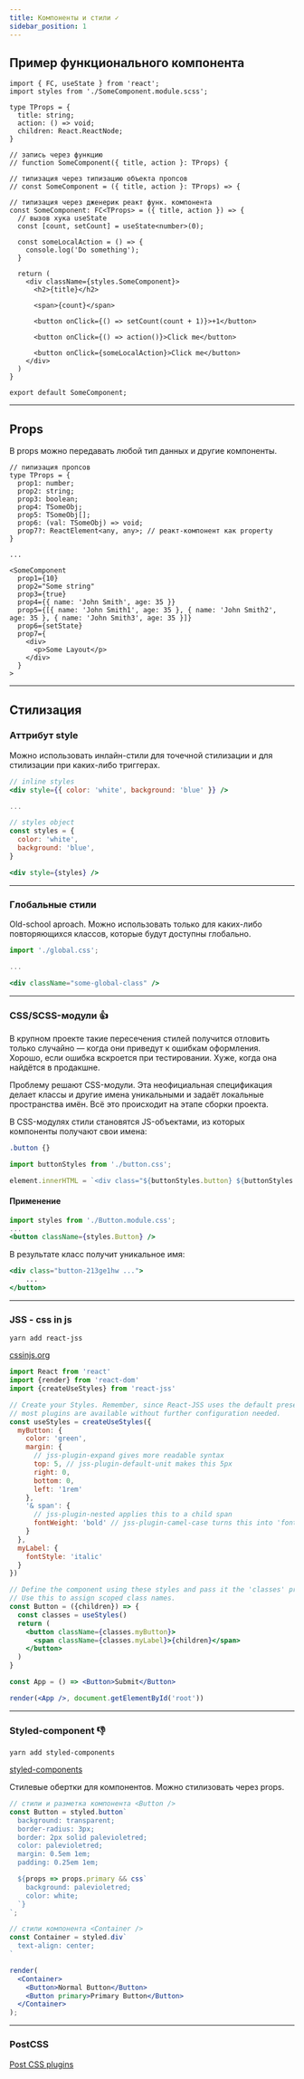 ```yaml
---
title: Компоненты и стили ✓
sidebar_position: 1
---
```


## Пример функционального компонента

```tsx
import { FC, useState } from 'react';
import styles from './SomeComponent.module.scss';

type TProps = {
  title: string;
  action: () => void;
  children: React.ReactNode;
}

// запись через функцию
// function SomeComponent({ title, action }: TProps) {

// типизация через типизацию объекта пропсов
// const SomeComponent = ({ title, action }: TProps) => {

// типизация через дженерик реакт функ. компонента
const SomeComponent: FC<TProps> = ({ title, action }) => {
  // вызов хука useState
  const [count, setCount] = useState<number>(0);

  const someLocalAction = () => {
    console.log('Do something');
  }

  return (
    <div className={styles.SomeComponent}>
      <h2>{title}</h2>

      <span>{count}</span>

      <button onClick={() => setCount(count + 1)}>+1</button>

      <button onClick={() => action()}>Click me</button>

      <button onClick={someLocalAction}>Click me</button>
    </div>
  )
}

export default SomeComponent;
```

---

## Props

В props можно передавать любой тип данных и другие компоненты.

```tsx
// nипизация пропсов
type TProps = {
  prop1: number;
  prop2: string;
  prop3: boolean;
  prop4: TSomeObj;
  prop5: TSomeObj[];
  prop6: (val: TSomeObj) => void;
  prop7?: ReactElement<any, any>; // реакт-компонент как property
}

...

<SomeComponent 
  prop1={10}
  prop2="Some string"
  prop3={true}
  prop4={{ name: 'John Smith', age: 35 }}
  prop5={[{ name: 'John Smith1', age: 35 }, { name: 'John Smith2', age: 35 }, { name: 'John Smith3', age: 35 }]}
  prop6={setState}
  prop7={
    <div>
      <p>Some Layout</p>
    </div>
  }
>

```

---

## Стилизация

### Аттрибут style

Можно использовать инлайн-стили для точечной стилизации и для стилизации при каких-либо триггерах.

```jsx
// inline styles
<div style={{ color: 'white', background: 'blue' }} />

...

// styles object
const styles = {
  color: 'white', 
  background: 'blue',
}

<div style={styles} />
```

***

### Глобальные стили

Old-school aproach. Можно использовать только для каких-либо повторяющихся классов, которые будут доступны глобально.

```jsx
import './global.css';

...

<div className="some-global-class" />
```

***

### CSS/SCSS-модули 👍

В крупном проекте такие пересечения стилей получится отловить только случайно — когда они приведут к ошибкам оформления. Хорошо, если ошибка вскроется при тестировании. Хуже, когда она найдётся в продакшне.

Проблему решают CSS-модули. Эта неофициальная спецификация делает классы и другие имена уникальными и задаёт локальные пространства имён. Всё это происходит на этапе сборки проекта.

В CSS-модулях стили становятся JS-объектами, из которых компоненты получают свои имена:

```css
.button {}
```

```jsx
import buttonStyles from './button.css';

element.innerHTML = `<div class="${buttonStyles.button} ${buttonStyles.red}" ...`;
```

#### Применение

```jsx
import styles from './Button.module.css';
...
<button className={styles.Button} />
```

В результате класс получит уникальное имя:

```jsx
<div class="button-213ge1hw ...">
    ...
</button>
```

***

### JSS - css in js

```yarn add react-jss```

[cssinjs.org](https://cssinjs.org/?v=v10.3.0)

```jsx
import React from 'react'
import {render} from 'react-dom'
import {createUseStyles} from 'react-jss'

// Create your Styles. Remember, since React-JSS uses the default preset,
// most plugins are available without further configuration needed.
const useStyles = createUseStyles({
  myButton: {
    color: 'green',
    margin: {
      // jss-plugin-expand gives more readable syntax
      top: 5, // jss-plugin-default-unit makes this 5px
      right: 0,
      bottom: 0,
      left: '1rem'
    },
    '& span': {
      // jss-plugin-nested applies this to a child span
      fontWeight: 'bold' // jss-plugin-camel-case turns this into 'font-weight'
    }
  },
  myLabel: {
    fontStyle: 'italic'
  }
})

// Define the component using these styles and pass it the 'classes' prop.
// Use this to assign scoped class names.
const Button = ({children}) => {
  const classes = useStyles()
  return (
    <button className={classes.myButton}>
      <span className={classes.myLabel}>{children}</span>
    </button>
  )
}

const App = () => <Button>Submit</Button>

render(<App />, document.getElementById('root'))
```

***

### Styled-component 👎

```yarn add styled-components```

[styled-components](https://styled-components.com/)

Стилевые обертки для компонентов. Можно стилизовать через props.

```jsx
// стили и разметка компонента <Button />
const Button = styled.button`
  background: transparent;
  border-radius: 3px;
  border: 2px solid palevioletred;
  color: palevioletred;
  margin: 0.5em 1em;
  padding: 0.25em 1em;

  ${props => props.primary && css`
    background: palevioletred;
    color: white;
  `}
`;

// стили компонента <Container />
const Container = styled.div`
  text-align: center;
`

render(
  <Container>
    <Button>Normal Button</Button>
    <Button primary>Primary Button</Button>
  </Container>
); 
```

---

### PostCSS

[Post CSS plugins](https://www.postcss.parts/)
